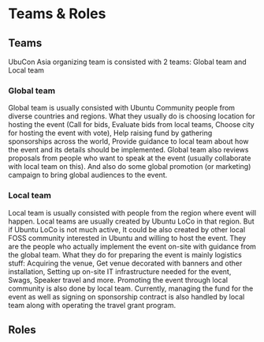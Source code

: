# Teams & Roles

## Teams
UbuCon Asia organizing team is consisted with 2 teams: Global team and Local team

### Global team
Global team is usually consisted with Ubuntu Community people from diverse countries and regions. What they usually do is choosing location for hosting the event (Call for bids, Evaluate bids from local teams, Choose city for hosting the event with vote), Help raising fund by gathering sponsorships across the world, Provide guidance to local team about how the event and its details should be implemented. Global team also reviews proposals from people who want to speak at the event (usually collaborate with local team on this). And also do some global promotion (or marketing) campaign to bring global audiences to the event. 

### Local team
Local team is usually consisted with people from the region where event will happen. Local teams are usually created by Ubuntu LoCo in that region. But if Ubuntu LoCo is not much active, It could be also created by other local FOSS community interested in Ubuntu and willing to host the event. They are the people who actually implement the event on-site with guidance from the global team. What they do for preparing the event is mainly logistics stuff: Acquiring the venue, Get venue decorated with banners and other installation, Setting up on-site IT infrastructure needed for the event, Swags, Speaker travel and more. Promoting the event through local community is also done by local team. Currently, managing the fund for the event as well as signing on sponsorship contract is also handled by local team along with operating the travel grant program. 

## Roles